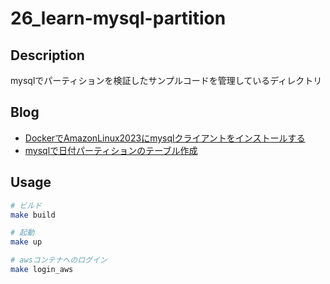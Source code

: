 # 26_learn-mysql-partition

## Description

mysqlでパーティションを検証したサンプルコードを管理しているディレクトリ

## Blog

- [DockerでAmazonLinux2023にmysqlクライアントをインストールする](https://yossi-note.com/install-mysql-client-on-amazon-linux-2023-with-docker/)
- [mysqlで日付パーティションのテーブル作成](https://yossi-note.com/creating-a-table-with-date-partition-in-mysql/)

## Usage

```sh
# ビルド
make build

# 起動
make up

# awsコンテナへのログイン
make login_aws
```
